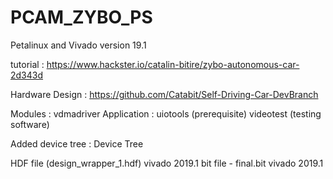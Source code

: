 # PCAM_ZYBO_PS

Petalinux and Vivado version 19.1 

tutorial : 
https://www.hackster.io/catalin-bitire/zybo-autonomous-car-2d343d

Hardware Design : https://github.com/Catabit/Self-Driving-Car-DevBranch

Modules : 
vdmadriver 
Application : 
uiotools (prerequisite)
videotest (testing software)


Added device tree : 
Device Tree 

HDF file (design_wrapper_1.hdf) vivado 2019.1 
bit file - final.bit vivado 2019.1 
